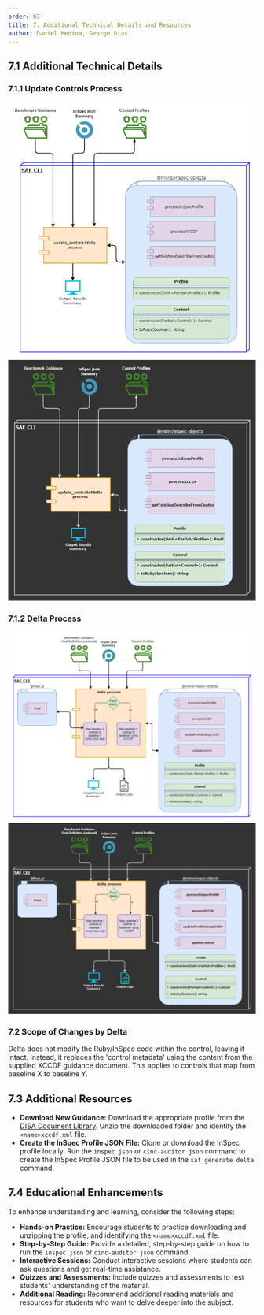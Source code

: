 ```yaml
---
order: 07
title: 7. Additional Technical Details and Resources
author: Daniel Medina, George Dias
---
```


## 7.1 Additional Technical Details

### 7.1.1 Update Controls Process

![Update Controls Process Diagram](../../assets/img/update_controls4delta_diagram_light.png#light)
![Update Controls Process Diagram](../../assets/img/update_controls4delta_diagram_dark.png#dark)

### 7.1.2 Delta Process

![Delta Workflow Process Diagram](../../assets/img/delta_diagram_light.png#light)
![Delta Workflow Process Diagram](../../assets/img/delta_diagram_dark.png#dark)

### 7.2 Scope of Changes by Delta

Delta does not modify the Ruby/InSpec code within the control, leaving it intact. Instead, it replaces the 'control metadata' using the content from the supplied XCCDF guidance document. This applies to controls that map from baseline X to baseline Y.

## 7.3 Additional Resources

- **Download New Guidance:** Download the appropriate profile from the [DISA Document Library](https://public.cyber.mil/stigs/downloads/). Unzip the downloaded folder and identify the `<name>xccdf.xml` file.
- **Create the InSpec Profile JSON File:** Clone or download the InSpec profile locally. Run the `inspec json` or `cinc-auditor json` command to create the InSpec Profile JSON file to be used in the `saf generate delta` command.

## 7.4 Educational Enhancements

To enhance understanding and learning, consider the following steps:

- **Hands-on Practice:** Encourage students to practice downloading and unzipping the profile, and identifying the `<name>xccdf.xml` file.
- **Step-by-Step Guide:** Provide a detailed, step-by-step guide on how to run the `inspec json` or `cinc-auditor json` command.
- **Interactive Sessions:** Conduct interactive sessions where students can ask questions and get real-time assistance.
- **Quizzes and Assessments:** Include quizzes and assessments to test students' understanding of the material.
- **Additional Reading:** Recommend additional reading materials and resources for students who want to delve deeper into the subject.
